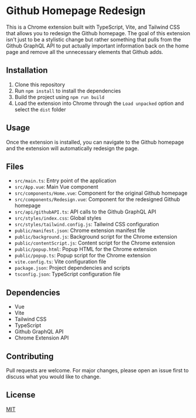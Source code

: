 # Github Homepage Redesign

This is a Chrome extension built with TypeScript, Vite, and Tailwind CSS that allows you to redesign the Github homepage. The goal of this extension isn't just to be a stylistic change but rather something that pulls from the Github GraphQL API to put actually important information back on the home page and remove all the unnecessary elements that Github adds.

## Installation

1. Clone this repository
2. Run `npm install` to install the dependencies
3. Build the project using `npm run build`
4. Load the extension into Chrome through the `Load unpacked` option and select the `dist` folder

## Usage

Once the extension is installed, you can navigate to the Github homepage and the extension will automatically redesign the page.

## Files

- `src/main.ts`: Entry point of the application
- `src/App.vue`: Main Vue component
- `src/components/Home.vue`: Component for the original Github homepage
- `src/components/Redesign.vue`: Component for the redesigned Github homepage
- `src/api/githubAPI.ts`: API calls to the Github GraphQL API
- `src/styles/index.css`: Global styles
- `src/styles/tailwind.config.js`: Tailwind CSS configuration
- `public/manifest.json`: Chrome extension manifest file
- `public/background.js`: Background script for the Chrome extension
- `public/contentScript.js`: Content script for the Chrome extension
- `public/popup.html`: Popup HTML for the Chrome extension
- `public/popup.ts`: Popup script for the Chrome extension
- `vite.config.ts`: Vite configuration file
- `package.json`: Project dependencies and scripts
- `tsconfig.json`: TypeScript configuration file

## Dependencies

- Vue
- Vite
- Tailwind CSS
- TypeScript
- Github GraphQL API
- Chrome Extension API

## Contributing

Pull requests are welcome. For major changes, please open an issue first to discuss what you would like to change.

## License

[MIT](https://choosealicense.com/licenses/mit/)